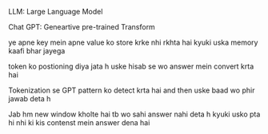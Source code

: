 LLM: Large Language Model

Chat GPT: Geneartive pre-trained Transform 

ye apne key mein apne value ko store krke nhi rkhta hai kyuki uska memory kaafi bhar jayega

token ko postioning diya jata h uske hisab se wo answer mein convert krta hai 

Tokenization se GPT pattern ko detect krta hai and then uske baad wo phir jawab deta h

Jab hm new window kholte hai tb wo sahi answer nahi deta h kyuki usko pta hi nhi ki kis contenst mein answer dena hai
